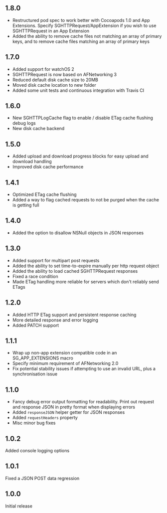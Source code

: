 ## 1.8.0

- Restructured pod spec to work better with Cocoapods 1.0 and App Extensions. Specify SGHTTPRequest/AppExtension if you wish to use SGHTTPRequest in an App Extension
- Added the ability to remove cache files not matching an array of primary keys, and to remove cache files matching an array of primary keys

## 1.7.0

- Added support for watchOS 2
- SGHTTPRequest is now based on AFNetworking 3
- Reduced default disk cache size to 20MB
- Moved disk cache location to new folder
- Added some unit tests and continuous integration with Travis CI

## 1.6.0

- New SGHTTPLogCache flag to enable / disable ETag cache flushing debug logs
- New disk cache backend

## 1.5.0

- Added upload and download progress blocks for easy upload and download handling
- Improved disk cache performance

## 1.4.1

- Optimized ETag cache flushing
- Added a way to flag cached requests to not be purged when the cache is getting full

## 1.4.0

- Added the option to disallow NSNull objects in JSON responses

## 1.3.0

- Added support for multipart post requests
- Added the ability to set time-to-expire manually per http request object
- Added the ability to load cached SGHTTPRequest responses
- Fixed a race condition
- Made ETag handling more reliable for servers which don't reliably send ETags

## 1.2.0

- Added HTTP ETag support and persistent response caching
- More detailed response and error logging
- Added PATCH support

## 1.1.1

- Wrap up non-app extension compatible code in an SG_APP_EXTENSIONS macro
- Specify minimum requirement of AFNetworking 2.0
- Fix potential stability issues if attempting to use an invalid URL, plus a synchronisation issue

## 1.1.0

- Fancy debug error output formatting for readability. Print out request and
  response JSON in pretty format when displaying errors
- Added `responseJSON` helper getter for JSON responses
- Added `requestHeaders` property
- Misc minor bug fixes

## 1.0.2

Added console logging options

## 1.0.1

Fixed a JSON POST data regression

## 1.0.0

Initial release

